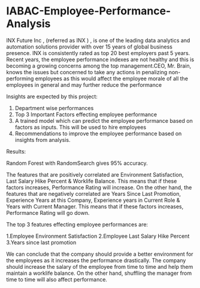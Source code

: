 # IABAC-Employee-Performance-Analysis

INX Future Inc , (referred as INX ) , is one of the leading data analytics and automation solutions provider with over 15 years of global business presence. INX is consistently rated as top 20 best employers past 5 years. Recent years, the employee performance indexes are not healthy and this is becoming a growing concerns among the top management.CEO, Mr. Brain, knows the issues but concerned to take any actions in penalizing non-performing employees as this would affect the employee morale of all the employees in general and may further reduce the performance

Insights are expected by this project:
1. Department wise performances
2. Top 3 Important Factors effecting employee performance
3. A trained model which can predict the employee performance based on factors as inputs. This will be used to hire employees
4. Recommendations to improve the employee performance based on insights from analysis.

Results:

Random Forest with RandomSearch gives 95% accuracy.

The features that are positively correlated are Environment Satisfaction, Last Salary Hike Percent & Worklife Balance. This means that if these factors increases, Performance Rating will increase. On the other hand, the features that are negatively correlated are Years Since Last Promotion, Experience Years at this Company, Experience years in Current Role & Years with Current Manager. This means that if these factors increases, Performance Rating will go down.

The top 3 features effecting employee performances are:

1.Employee Environment Satisfaction
2.Employee Last Salary Hike Percent
3.Years since last promotion

 We can conclude that the company should provide a better environment for the employees as it increases the performance drastically. The company should increase the salary of the employee from time to time and help them maintain a worklife balance. On the other hand, shuffling the manager from time to time will also affect performance.
